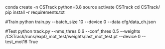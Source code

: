 conda create -n CSTrack python=3.8
source activate CSTrack
cd CSTrack/
pip install -r requirements.txt

#Train
python train.py --batch_size 10 --device 0 --data cfg/data_ch.json

#Test
python track.py --nms_thres 0.6
                         --conf_thres 0.5
                         --weights /CSTrack/runs/exp0_mot_test/weights/last_mot_test.pt
                         --device 0
                         --test_mot16 True
